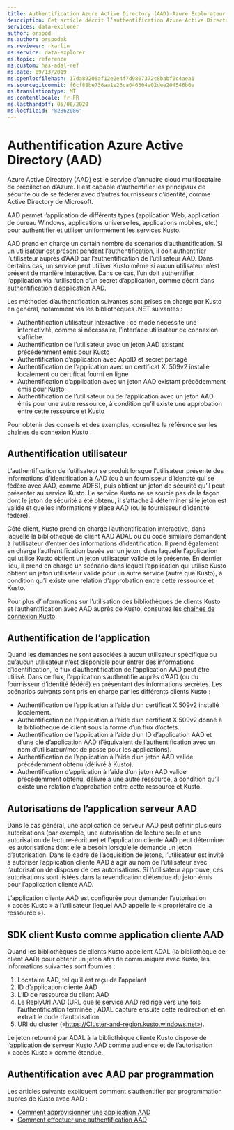```yaml
---
title: Authentification Azure Active Directory (AAD)-Azure Explorateur de données | Microsoft Docs
description: Cet article décrit l’authentification Azure Active Directory (AAD) dans Azure Explorateur de données.
services: data-explorer
author: orspod
ms.author: orspodek
ms.reviewer: rkarlin
ms.service: data-explorer
ms.topic: reference
ms.custom: has-adal-ref
ms.date: 09/13/2019
ms.openlocfilehash: 17da89206af12e2e4f7d9867372c8babf0c4aea1
ms.sourcegitcommit: f6cf88be736aa1e23ca046304a02dee204546b6e
ms.translationtype: MT
ms.contentlocale: fr-FR
ms.lasthandoff: 05/06/2020
ms.locfileid: "82862086"
---
```

# <a name="azure-active-directory-aad-authentication"></a>Authentification Azure Active Directory (AAD)

Azure Active Directory (AAD) est le service d’annuaire cloud multilocataire de prédilection d’Azure. Il est capable d’authentifier les principaux de sécurité ou de se fédérer avec d’autres fournisseurs d’identité, comme Active Directory de Microsoft.

AAD permet l’application de différents types (application Web, application de bureau Windows, applications universelles, applications mobiles, etc.) pour authentifier et utiliser uniformément les services Kusto.

AAD prend en charge un certain nombre de scénarios d’authentification.
Si un utilisateur est présent pendant l’authentification, il doit authentifier l’utilisateur auprès d’AAD par l’authentification de l’utilisateur AAD.
Dans certains cas, un service peut utiliser Kusto même si aucun utilisateur n’est présent de manière interactive. Dans ce cas, l’un doit authentifier l’application via l’utilisation d’un secret d’application, comme décrit dans authentification d’application AAD.

Les méthodes d’authentification suivantes sont prises en charge par Kusto en général, notamment via les bibliothèques .NET suivantes :

* Authentification utilisateur interactive : ce mode nécessite une interactivité, comme si nécessaire, l’interface utilisateur de connexion s’affiche.
* Authentification de l’utilisateur avec un jeton AAD existant précédemment émis pour Kusto
* Authentification d’application avec AppID et secret partagé
* Authentification de l’application avec un certificat X. 509v2 installé localement ou certificat fourni en ligne
* Authentification d’application avec un jeton AAD existant précédemment émis pour Kusto
* Authentification de l’utilisateur ou de l’application avec un jeton AAD émis pour une autre ressource, à condition qu’il existe une approbation entre cette ressource et Kusto

Pour obtenir des conseils et des exemples, consultez la référence sur les [chaînes de connexion Kusto](../../api/connection-strings/kusto.md) .

## <a name="user-authentication"></a>Authentification utilisateur

L’authentification de l’utilisateur se produit lorsque l’utilisateur présente des informations d’identification à AAD (ou à un fournisseur d’identité qui se fédère avec AAD, comme ADFS), puis obtient un jeton de sécurité qu’il peut présenter au service Kusto. Le service Kusto ne se soucie pas de la façon dont le jeton de sécurité a été obtenu, il s’attache à déterminer si le jeton est valide et quelles informations y place AAD (ou le fournisseur d’identité fédéré).

Côté client, Kusto prend en charge l’authentification interactive, dans laquelle la bibliothèque de client AAD ADAL ou du code similaire demandent à l’utilisateur d’entrer des informations d’identification. Il prend également en charge l’authentification basée sur un jeton, dans laquelle l’application qui utilise Kusto obtient un jeton utilisateur valide et le présente. En dernier lieu, il prend en charge un scénario dans lequel l’application qui utilise Kusto obtient un jeton utilisateur valide pour un autre service (autre que Kusto), à condition qu’il existe une relation d’approbation entre cette ressource et Kusto.

Pour plus d’informations sur l’utilisation des bibliothèques de clients Kusto et l’authentification avec AAD auprès de Kusto, consultez les [chaînes de connexion Kusto](../../api/connection-strings/kusto.md).

## <a name="application-authentication"></a>Authentification de l’application

Quand les demandes ne sont associées à aucun utilisateur spécifique ou qu’aucun utilisateur n’est disponible pour entrer des informations d’identification, le flux d’authentification de l’application AAD peut être utilisé. Dans ce flux, l’application s’authentifie auprès d’AAD (ou du fournisseur d’identité fédéré) en présentant des informations secrètes. Les scénarios suivants sont pris en charge par les différents clients Kusto :

* Authentification de l’application à l’aide d’un certificat X.509v2 installé localement.
* Authentification de l’application à l’aide d’un certificat X.509v2 donné à la bibliothèque de client sous la forme d’un flux d’octets.
* Authentification de l’application à l’aide d’un ID d’application AAD et d’une clé d’application AAD (l’équivalent de l’authentification avec un nom d’utilisateur/mot de passe pour les applications).
* Authentification de l’application à l’aide d’un jeton AAD valide précédemment obtenu (délivré à Kusto).
* Authentification d’application à l’aide d’un jeton AAD valide précédemment obtenu, délivré à une autre ressource, à condition qu’il existe une relation d’approbation entre cette ressource et Kusto.

## <a name="aad-server-application-permissions"></a>Autorisations de l’application serveur AAD

Dans le cas général, une application de serveur AAD peut définir plusieurs autorisations (par exemple, une autorisation de lecture seule et une autorisation de lecture-écriture) et l’application cliente AAD peut déterminer les autorisations dont elle a besoin lorsqu’elle demande un jeton d’autorisation. Dans le cadre de l’acquisition de jetons, l’utilisateur est invité à autoriser l’application cliente AAD à agir au nom de l’utilisateur avec l’autorisation de disposer de ces autorisations. Si l’utilisateur approuve, ces autorisations sont listées dans la revendication d’étendue du jeton émis pour l’application cliente AAD.



L’application cliente AAD est configurée pour demander l’autorisation « accès Kusto » à l’utilisateur (lequel AAD appelle le « propriétaire de la ressource »).

## <a name="kusto-client-sdk-as-an-aad-client-application"></a>SDK client Kusto comme application cliente AAD

Quand les bibliothèques de clients Kusto appellent ADAL (la bibliothèque de client AAD) pour obtenir un jeton afin de communiquer avec Kusto, les informations suivantes sont fournies :

1. Locataire AAD, tel qu’il est reçu de l’appelant
2. ID d’application cliente AAD
3. L’ID de ressource du client AAD
4. Le ReplyUrl AAD (URL que le service AAD redirige vers une fois l’authentification terminée ; ADAL capture ensuite cette redirection et en extrait le code d’autorisation.
5. URI du cluster («https://Cluster-and-region.kusto.windows.net»).

Le jeton retourné par ADAL à la bibliothèque cliente Kusto dispose de l’application de serveur Kusto AAD comme audience et de l’autorisation « accès Kusto » comme étendue.

## <a name="authenticating-with-aad-programmatically"></a>Authentification avec AAD par programmation

Les articles suivants expliquent comment s’authentifier par programmation auprès de Kusto avec AAD :

* [Comment approvisionner une application AAD](./how-to-provision-aad-app.md)
* [Comment effectuer une authentification AAD](./how-to-authenticate-with-aad.md)
